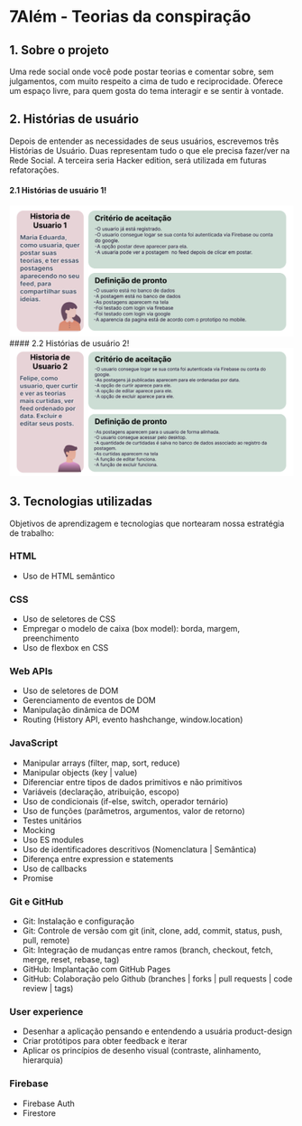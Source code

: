 # 7Além - Teorias da conspiração

## 1. Sobre o projeto
Uma rede social onde você pode postar teorias e comentar sobre, sem julgamentos, com muito respeito a cima de tudo e reciprocidade. Oferece um espaço livre, para quem gosta do tema interagir e se sentir à vontade.

## 2. Histórias de usuário
Depois de entender as necessidades de seus usuários, escrevemos três Histórias de Usuário. Duas representam tudo o que ele precisa fazer/ver na Rede Social. A terceira seria Hacker edition, será utilizada em futuras refatorações.

#### 2.1 Histórias de usuário 1!
<img src="/src/img/hu1.png">
#### 2.2 Histórias de usuário 2!
<img src="/src/img/hu2.png">

## 3. Tecnologias utilizadas
Objetivos de aprendizagem e tecnologias que nortearam nossa estratégia de trabalho:

### HTML
* Uso de HTML semântico
### CSS
* Uso de seletores de CSS
* Empregar o modelo de caixa (box model): borda, margem, preenchimento
* Uso de flexbox en CSS
### Web APIs
* Uso de seletores de DOM
* Gerenciamento de eventos de DOM
* Manipulação dinâmica de DOM
* Routing (History API, evento hashchange, window.location)
### JavaScript
* Manipular arrays (filter, map, sort, reduce)
* Manipular objects (key | value)
* Diferenciar entre tipos de dados primitivos e não primitivos
* Variáveis (declaração, atribuição, escopo)
* Uso de condicionais (if-else, switch, operador ternário)
* Uso de funções (parâmetros, argumentos, valor de retorno)
* Testes unitários
* Mocking
* Uso ES modules
* Uso de identificadores descritivos (Nomenclatura | Semântica)
* Diferença entre expression e statements
* Uso de callbacks
* Promise
### Git e GitHub
* Git: Instalação e configuração
* Git: Controle de versão com git (init, clone, add, commit, status, push, pull, remote)
* Git: Integração de mudanças entre ramos (branch, checkout, fetch, merge, reset, rebase, tag)
* GitHub: Implantação com GitHub Pages
* GitHub: Colaboração pelo Github (branches | forks | pull requests | code review | tags)

### User experience
* Desenhar a aplicação pensando e entendendo a usuária
product-design
* Criar protótipos para obter feedback e iterar
* Aplicar os princípios de desenho visual (contraste, alinhamento, hierarquia)

### Firebase
* Firebase Auth
* Firestore


